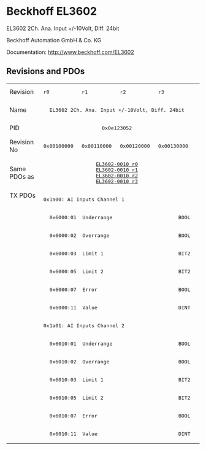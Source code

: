 # Beckhoff EL3602

EL3602 2Ch. Ana. Input +/-10Volt, Diff. 24bit

Beckhoff Automation GmbH & Co. KG

Documentation: <a href="http://www.beckhoff.com/EL3602">http://www.beckhoff.com/EL3602</a>

## Revisions and PDOs
<table>
<tr >
<td class="first">Revision</td>
<td ><pre>r0</pre></td>
<td ><pre>r1</pre></td>
<td ><pre>r2</pre></td>
<td ><pre>r3</pre></td>
</tr>
<tr >
<td class="first">Name</td>
<td  colspan=4 align="center"><pre>EL3602 2Ch. Ana. Input +/-10Volt, Diff. 24bit</pre></td>
</tr>
<tr >
<td class="first">PID</td>
<td  colspan=4 align="center"><pre>0x0e123052</pre></td>
</tr>
<tr >
<td class="first">Revision No</td>
<td ><pre>0x00100000</pre></td>
<td ><pre>0x00110000</pre></td>
<td ><pre>0x00120000</pre></td>
<td ><pre>0x00130000</pre></td>
</tr>
<tr >
<td class="first">Same PDOs as</td>
<td  colspan=4 align="center"><pre><a href="EL3602-0010">EL3602-0010 r0</a><br/><a href="EL3602-0010">EL3602-0010 r1</a><br/><a href="EL3602-0010">EL3602-0010 r2</a><br/><a href="EL3602-0010">EL3602-0010 r3</a></pre></td>
</tr>
<tr class="txpdo pdosection">
<td class="first" rowspan=14 valign=top>TX PDOs</td>
<td colspan=4 align="left"><pre>0x1a00: AI Inputs Channel 1</pre></td>
<td></td>
</tr>
<tr class="txpdo">
<td class="first" colspan=4 align="left"><pre>  0x6000:01  Underrange                      BOOL</pre></td>
</tr>
<tr class="txpdo">
<td class="first" colspan=4 align="left"><pre>  0x6000:02  Overrange                       BOOL</pre></td>
</tr>
<tr class="txpdo">
<td class="first" colspan=4 align="left"><pre>  0x6000:03  Limit 1                         BIT2</pre></td>
</tr>
<tr class="txpdo">
<td class="first" colspan=4 align="left"><pre>  0x6000:05  Limit 2                         BIT2</pre></td>
</tr>
<tr class="txpdo">
<td class="first" colspan=4 align="left"><pre>  0x6000:07  Error                           BOOL</pre></td>
</tr>
<tr class="txpdo">
<td class="first" colspan=4 align="left"><pre>  0x6000:11  Value                           DINT</pre></td>
</tr>
<tr class="txpdo pdosection">
<td class="first" colspan=4 align="left"><pre>0x1a01: AI Inputs Channel 2</pre></td>
</tr>
<tr class="txpdo">
<td class="first" colspan=4 align="left"><pre>  0x6010:01  Underrange                      BOOL</pre></td>
</tr>
<tr class="txpdo">
<td class="first" colspan=4 align="left"><pre>  0x6010:02  Overrange                       BOOL</pre></td>
</tr>
<tr class="txpdo">
<td class="first" colspan=4 align="left"><pre>  0x6010:03  Limit 1                         BIT2</pre></td>
</tr>
<tr class="txpdo">
<td class="first" colspan=4 align="left"><pre>  0x6010:05  Limit 2                         BIT2</pre></td>
</tr>
<tr class="txpdo">
<td class="first" colspan=4 align="left"><pre>  0x6010:07  Error                           BOOL</pre></td>
</tr>
<tr class="txpdo">
<td class="first" colspan=4 align="left"><pre>  0x6010:11  Value                           DINT</pre></td>
</tr>
</table>
